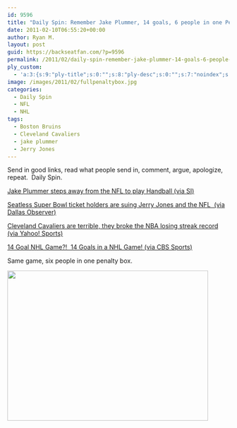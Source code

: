 ```yaml
---
id: 9596
title: "Daily Spin: Remember Jake Plummer, 14 goals, 6 people in one Penalty box"
date: 2011-02-10T06:55:20+00:00
author: Ryan M.
layout: post
guid: https://backseatfan.com/?p=9596
permalink: /2011/02/daily-spin-remember-jake-plummer-14-goals-6-people-in-one-penalty-box/
ply_custom:
  - 'a:3:{s:9:"ply-title";s:0:"";s:8:"ply-desc";s:0:"";s:7:"noindex";s:0:"";}'
image: /images/2011/02/fullpenaltybox.jpg
categories:
  - Daily Spin
  - NFL
  - NHL
tags:
  - Boston Bruins
  - Cleveland Cavaliers
  - jake plummer
  - Jerry Jones
---
```


<div class="entry">
  <p>
    Send in good links, read what people send in, comment, argue, apologize, repeat.  Daily Spin.
  </p>

  <p>
    <a href="http://sportsillustrated.cnn.com/vault/article/magazine/MAG1181772/index/index.htm">Jake Plummer steps away from the NFL to play Handball (via SI</a><a href="http://sportsillustrated.cnn.com/vault/article/magazine/MAG1181772/index/index.htm">)</a>
  </p>

  <p>
    <a href="http://blogs.dallasobserver.com/unfairpark/2011/02/man_that_was_quick_the_first_l.php">Seatless Super Bowl ticket holders are suing Jerry Jones and the NFL  (via Dallas Observer)</a>
  </p>

  <p>
    <a href="http://sports.yahoo.com/nba/recap;_ylt=AjRfDQAehAmmKwds6DvtQ7W8vLYF?gid=2011020905">Cleveland Cavaliers are terrible, they broke the NBA losing streak record (via Yahoo! Sports)</a>
  </p>

  <p>
    <a href="http://www.cbssports.com/nhl/gametracker/recap/NHL_20110209_MON@BOS/ugly-slugfest-bruins-top-habs-combine-for-14-goals-121-pim">14 Goal NHL Game?!  14 Goals in a NHL Game! (via CBS Sports)</a>
  </p>

  <p>
    Same game, six people in one penalty box.
  </p>

  <p>
    <img class="aligncenter size-full wp-image-9597" title="fullpenaltybox" src="/images/2011/02/fullpenaltybox.jpg" alt="" width="455" height="340" srcset="/images/2011/02/fullpenaltybox.jpg 455w, /images/2011/02/fullpenaltybox-300x224.jpg 300w" sizes="(max-width: 455px) 100vw, 455px" />
  </p>
</div>
